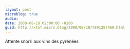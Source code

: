 ```yaml
---
layout: post
microblog: true
audio: 
date: 2008-08-18 02:00:00 +0200
guid: http://xtof.micro.blog/2008/08/18/t891287469.html
---
```

Attente snorri aux vins des pyrénées
